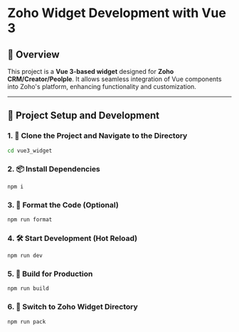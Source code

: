 # Zoho Widget Development with Vue 3

## 🚀 Overview
This project is a **Vue 3-based widget** designed for **Zoho CRM/Creator/Peolple**. It allows seamless integration of Vue components into Zoho's platform, enhancing functionality and customization.

---

## 📂 Project Setup and Development

### 1. 📁 Clone the Project and Navigate to the Directory
```bash
cd vue3_widget
```
### 2. 📦 Install Dependencies
```bash
npm i
```

### 3. 🎨 Format the Code (Optional)
```bash
npm run format
```

### 4. 🛠️ Start Development (Hot Reload)
```bash
npm run dev
```

### 5. 📜 Build for Production
```bash
npm run build
```

### 6. 📂 Switch to Zoho Widget Directory
```bash
npm run pack
```
